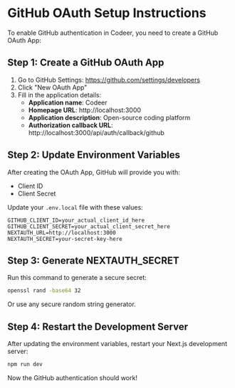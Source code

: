 # GitHub OAuth Setup Instructions

To enable GitHub authentication in Codeer, you need to create a GitHub OAuth App:

## Step 1: Create a GitHub OAuth App

1. Go to GitHub Settings: https://github.com/settings/developers
2. Click "New OAuth App"
3. Fill in the application details:
   - **Application name**: Codeer
   - **Homepage URL**: http://localhost:3000
   - **Application description**: Open-source coding platform
   - **Authorization callback URL**: http://localhost:3000/api/auth/callback/github

## Step 2: Update Environment Variables

After creating the OAuth App, GitHub will provide you with:
- Client ID
- Client Secret

Update your `.env.local` file with these values:

```env
GITHUB_CLIENT_ID=your_actual_client_id_here
GITHUB_CLIENT_SECRET=your_actual_client_secret_here
NEXTAUTH_URL=http://localhost:3000
NEXTAUTH_SECRET=your-secret-key-here
```

## Step 3: Generate NEXTAUTH_SECRET

Run this command to generate a secure secret:
```bash
openssl rand -base64 32
```

Or use any secure random string generator.

## Step 4: Restart the Development Server

After updating the environment variables, restart your Next.js development server:
```bash
npm run dev
```

Now the GitHub authentication should work!
